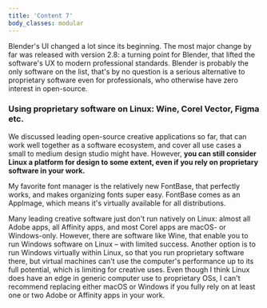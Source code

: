 ```yaml
---
title: 'Content 7'
body_classes: modular
---
```


Blender's UI changed a lot since its beginning. The most major change by far was released with version 2.8: a turning point for Blender, that lifted the software's UX to modern professional standards. Blender is probably the only software on the list, that's by no question is a serious alternative to proprietary software even for professionals, who otherwise have zero interest in open-source.

### Using proprietary software on Linux: Wine, Corel Vector, Figma etc.
We discussed leading open-source creative applications so far, that can work well together as a software ecosystem, and cover all use cases a small to medium design studio might have. However, **you can still consider Linux a platform for design to some extent, even if you rely on proprietary software in your work.**

My favorite font manager is the relatively new FontBase, that perfectly works, and makes organizing fonts super easy. FontBase comes as an AppImage, which means it's virtually available for all distributions.

Many leading creative software just don't run natively on Linux: almost all Adobe apps, all Affinity apps, and most Corel apps are macOS- or Windows-only. However, there are software like Wine, that enable you to run Windows software on Linux – with limited success. Another option is to run Windows virtually within Linux, so that you run proprietary software there, but virtual machines can't use the computer's performance up to its full potential, which is limiting for creative uses. Even though I think Linux does have an edge in generic computer use to proprietary OSs, I can't recommend replacing either macOS or Windows if you fully rely on at least one or two Adobe or Affinity apps in your work.